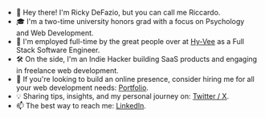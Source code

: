 - 👋 Hey there! I'm Ricky DeFazio, but you can call me Riccardo.
- 🎓 I'm a two-time university honors grad with a focus on Psychology and Web Development.
- 💼 I'm employed full-time by the great people over at [Hy-Vee](https://www.hy-vee.com/) as a Full Stack Software Engineer.
- 🛠️ On the side, I'm an Indie Hacker building SaaS products and engaging in freelance web development.
- 🚀 If you're looking to build an online presence, consider hiring me for all your web development needs: [Portfolio](https://rickydefazio.github.io).
- 💡 Sharing tips, insights, and my personal journey on: [Twitter / X](https://twitter.com/rickydefazio).
- 📫 The best way to reach me: [LinkedIn](https://linkedin.com/in/rickydefazio).
